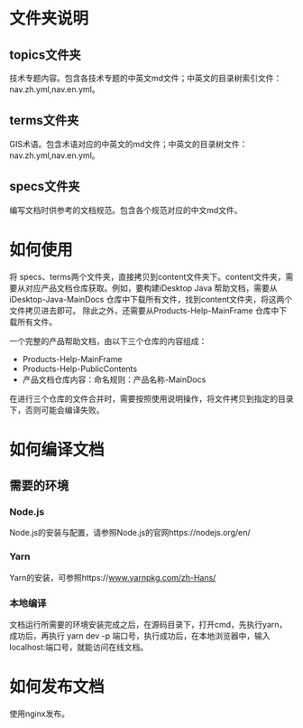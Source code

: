 # 文件夹说明
## topics文件夹
技术专题内容。包含各技术专题的中英文md文件；中英文的目录树索引文件：nav.zh.yml,nav.en.yml。
## terms文件夹
GIS术语。包含术语对应的中英文的md文件；中英文的目录树文件：nav.zh.yml,nav.en.yml。
## specs文件夹
编写文档时供参考的文档规范。包含各个规范对应的中文md文件。
# 如何使用
将 specs、terms两个文件夹，直接拷贝到content文件夹下。content文件夹，需要从对应产品文档仓库获取。例如，要构建iDesktop Java 帮助文档，需要从iDesktop-Java-MainDocs 仓库中下载所有文件，找到content文件夹，将这两个文件拷贝进去即可。
除此之外，还需要从Products-Help-MainFrame 仓库中下载所有文件。

一个完整的产品帮助文档，由以下三个仓库的内容组成：
- Products-Help-MainFrame 
- Products-Help-PublicContents
- 产品文档仓库内容：命名规则：产品名称-MainDocs

在进行三个仓库的文件合并时，需要按照使用说明操作，将文件拷贝到指定的目录下，否则可能会编译失败。

# 如何编译文档
## 需要的环境
### Node.js
Node.js的安装与配置，请参照Node.js的官网https://nodejs.org/en/
### Yarn
Yarn的安装，可参照https://www.yarnpkg.com/zh-Hans/
### 本地编译
文档运行所需要的环境安装完成之后，在源码目录下，打开cmd，先执行yarn，成功后，再执行 yarn dev -p 端口号，执行成功后，在本地浏览器中，输入 localhost:端口号，就能访问在线文档。

# 如何发布文档
使用nginx发布。
